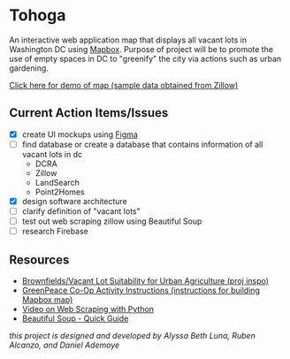 # Tohoga

An interactive web application map that displays all vacant lots in Washington DC using [Mapbox](https://www.mapbox.com/). 
Purpose of project will be to promote the use of empty spaces in DC to "greenify" the city via actions such as urban gardening.

[Click here for demo of map (sample data obtained from Zillow)](https://broadleaf-horn-walrus.glitch.me)

## Current Action Items/Issues ##
- [x] create UI mockups using [Figma](https://www.figma.com/)
- [ ] find database or create a database that contains information of all vacant lots in dc 
  - DCRA
  - Zillow
  - LandSearch
  - Point2Homes
- [x] design software architecture
- [ ] clarify definition of "vacant lots"
- [ ] test out web scraping zillow using Beautiful Soup
- [ ] research Firebase

## Resources ##
- [Brownfields/Vacant Lot Suitability for Urban Agriculture (proj inspo)](http://superfund.ucsd.edu/initiative/urban-agriculture-assetmapping)
- [GreenPeace Co-Op Activity Instructions (instructions for building Mapbox map)](https://docs.google.com/document/d/1mTcOnU_90YN4rp8RV7todfDCVvS77edHaXcYFP551DU/edit#heading=h.iv8tghehy9cb)
- [Video on Web Scraping with Python](https://youtu.be/XVv6mJpFOb0)
- [Beautiful Soup - Quick Guide](https://www.tutorialspoint.com/beautiful_soup/beautiful_soup_quick_guide.htm)

*this project is designed and developed by Alyssa Beth Luna, Ruben Alcanzo, and Daniel Ademoye*
